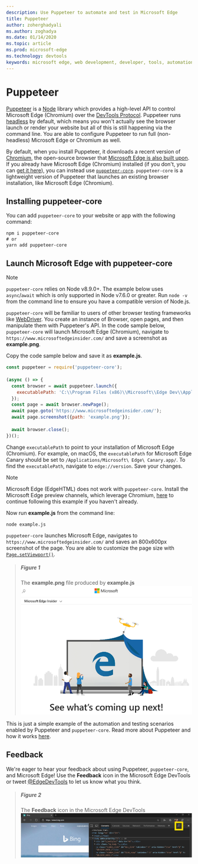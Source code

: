 ```yaml
---
description: Use Puppeteer to automate and test in Microsoft Edge
title: Puppeteer
author: zoherghadyali
ms.author: zoghadya
ms.date: 01/14/2020
ms.topic: article
ms.prod: microsoft-edge
ms.technology: devtools
keywords: microsoft edge, web development, developer, tools, automation, test
---
```


# Puppeteer

[Puppeteer](https://pptr.dev/) is a [Node](https://nodejs.org/) library which provides a high-level API to control Microsoft Edge (Chromium) over the [DevTools Protocol](https://chromedevtools.github.io/devtools-protocol/). Puppeteer runs [headless](https://en.wikipedia.org/wiki/Headless_browser) by default, which means you won't actually see the browser launch or render your website but all of this is still happening via the command line. You are able to configure Puppeteer to run full (non-headless) Microsoft Edge or Chromium as well.

By default, when you install Puppeteer, it downloads a recent version of [Chromium](https://www.chromium.org/Home), the open-source browser that [Microsoft Edge is also built upon](https://blogs.windows.com/windowsexperience/2018/12/06/microsoft-edge-making-the-web-better-through-more-open-source-collaboration/). If you already have Microsoft Edge (Chromium) installed (if you don't, you can [get it here](https://www.microsoftedgeinsider.com/download)), you can instead use [`puppeteer-core`](https://pptr.dev/#?product=Puppeteer&version=v2.0.0&show=api-puppeteer-vs-puppeteer-core). `puppeteer-core` is a lightweight version of Puppeteer that launches an existing browser installation, like Microsoft Edge (Chromium).

## Installing puppeteer-core

You can add `puppeteer-core` to your website or app with the following command:

```console
npm i puppeteer-core
# or
yarn add puppeteer-core
```

## Launch Microsoft Edge with puppeteer-core

> [!NOTE]
> `puppeteer-core` relies on Node v8.9.0+. The example below uses `async`/`await` which is only supported in Node v7.6.0 or greater. Run `node -v` from the command line to ensure you have a compatible version of Node.js.

`puppeteer-core` will be familiar to users of other browser testing frameworks like [WebDriver](./webdriver.md). You create an instance of Browser, open pages, and then manipulate them with Puppeteer's API. In the code sample below, `puppeteer-core` will launch Microsoft Edge (Chromium), navigate to `https://www.microsoftedgeinsider.com/` and save a screenshot as **example.png**.

Copy the code sample below and save it as **example.js**.

```javascript
const puppeteer = require('puppeteer-core');

(async () => {
  const browser = await puppeteer.launch({
    executablePath: 'C:\\Program Files (x86)\\Microsoft\\Edge Dev\\Application\\msedge.exe'
  });
  const page = await browser.newPage();
  await page.goto('https://www.microsoftedgeinsider.com/');
  await page.screenshot({path: 'example.png'});

  await browser.close();
})();
```

Change `executablePath` to point to your installation of Microsoft Edge (Chromium). For example, on macOS, the `executablePath` for Microsoft Edge Canary should be set to `/Applications/Microsoft\ Edge\ Canary.app/`. To find the `executablePath`, navigate to `edge://version`. Save your changes. 

> [!NOTE]
> Microsoft Edge (EdgeHTML) does not work with `puppeteer-core`. Install the Microsoft Edge preview channels, which leverage Chromium, [here](https://www.microsoftedgeinsider.com/download) to continue following this example if you haven't already.

Now run **example.js** from the command line:

```console
node example.js
```

`puppeteer-core` launches Microsoft Edge, navigates to `https://www.microsoftedgeinsider.com/` and saves an 800x600px screenshot of the page. You are able to customize the page size with [`Page.setViewport()`](https://pptr.dev/#?product=Puppeteer&version=v2.0.0&show=api-pagesetviewportviewport).

> ##### Figure 1  
> The **example.png** file produced by **example.js**
> ![The example.png file produced by example.js](./media/puppeteer-example.png)  

This is just a simple example of the automation and testing scenarios enabled by Puppeteer and `puppeteer-core`. Read more about Puppeteer and how it works [here](https://pptr.dev/).

## Feedback
We're eager to hear your feedback about using Puppeteer, `puppeteer-core`, and Microsoft Edge! Use the **Feedback** icon in the Microsoft Edge DevTools or tweet [@EdgeDevTools](https://twitter.com/intent/tweet?text=@EdgeDevTools) to let us know what you think.

> ##### Figure 2
> The **Feedback** icon in the Microsoft Edge DevTools
> ![The example.png file produced by example.js](./devtools-guide-chromium/media/devtools-feedback.png)  